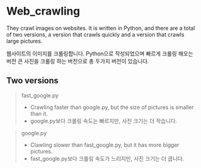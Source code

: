 # Web_crawling
They crawl images on websites. It is written in Python, and there are a total of two versions, a version that crawls quickly and a version that crawls large pictures.

웹사이트의 이미지를 크롤링합니다. Python으로 작성되었으며 빠르게 크롤링 해오는 버전 큰 사진을 크롤링 하는 버전으로 총 두가지 버전이 있습니다.

## Two versions
> fast_google.py
> - Crawling faster than google.py, but the size of pictures is smaller than it.
> - google.py보다 크롤링 속도는 빠르지만, 사진 크기는 더 작습니다.

> google.py
> - Clawling slower than fast_google.py, but it has more bigger pictures.
> - fast_google.py보다 크롤링 속도가 느리지만, 사진 크기는 더 큽니다.
